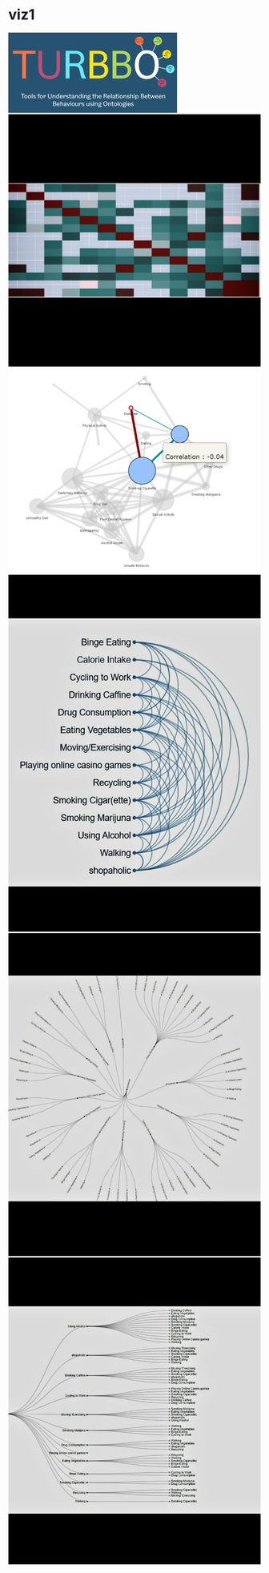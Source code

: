 # viz1
<img src="images/turbbo.jpg">
<img src="images/heatmap.jpg">
<img src="images/network.jpg">
<img src="images/arc.jpg">
<img src="images/radial.jpg">
<img src="images/ct.jpg">

